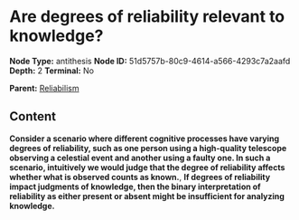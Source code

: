 # Are degrees of reliability relevant to knowledge?

**Node Type:** antithesis
**Node ID:** 51d5757b-80c9-4614-a566-4293c7a2aafd
**Depth:** 2
**Terminal:** No

**Parent:** [Reliabilism](reliabilism.md)

## Content

**Consider a scenario where different cognitive processes have varying degrees of reliability, such as one person using a high-quality telescope observing a celestial event and another using a faulty one. In such a scenario, intuitively we would judge that the degree of reliability affects whether what is observed counts as known.**, **If degrees of reliability impact judgments of knowledge, then the binary interpretation of reliability as either present or absent might be insufficient for analyzing knowledge.**
